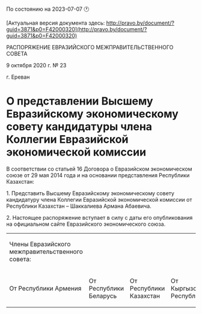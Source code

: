 По состоянию на 2023-07-07 &#x1F550;

[Актуальная версия документа здесь: http://pravo.by/document/?guid=3871&p0=F42000320](http://pravo.by/document/?guid=3871&p0=F42000320)

<p>РАСПОРЯЖЕНИЕ ЕВРАЗИЙСКОГО МЕЖПРАВИТЕЛЬСТВЕННОГО СОВЕТА</p>
<p>9 октября 2020 г. № 23</p>
<p>г. Ереван</p>
<h1>О представлении Высшему Евразийскому экономическому совету кандидатуры члена Коллегии Евразийской экономической комиссии</h1>
<p>В соответствии со статьей 16 Договора о Евразийском экономическом союзе от 29 мая 2014 года и на основании представления Республики Казахстан:</p>
<p>1. Представить Высшему Евразийскому экономическому совету кандидатуру члена Коллегии Евразийской экономической комиссии от Республики Казахстан – Шаккалиева Армана Абаевича.</p>
<p>2. Настоящее распоряжение вступает в силу с даты его опубликования на официальном сайте Евразийского экономического союза.</p>
<p></p>
<table>
<tr><td><p>Члены Евразийского межправительственного совета:</p></td></tr>
<tr>
<td><p>От Республики Армения</p></td>
<td><p>От Республики Беларусь</p></td>
<td><p>От Республики Казахстан</p></td>
<td><p>От Кыргызской Республики</p></td>
<td><p>От Российской Федерации</p></td>
</tr>
</table>
<p></p>